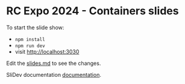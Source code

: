 # RC Expo 2024 - Containers slides

To start the slide show:

- `npm install`
- `npm run dev`
- visit <http://localhost:3030>

Edit the [slides.md](./slides.md) to see the changes.

SliDev documentation [documentation](https://sli.dev/).
